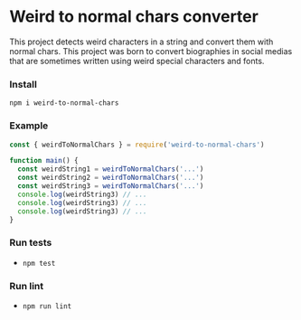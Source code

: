 # Weird to normal chars converter
This project detects weird characters in a string and convert them with normal chars. This project was born to convert biographies in social medias that are sometimes written using weird special characters and fonts.

### Install
`npm i weird-to-normal-chars`

### Example
```js
const { weirdToNormalChars } = require('weird-to-normal-chars')

function main() {
  const weirdString1 = weirdToNormalChars('...')
  const weirdString2 = weirdToNormalChars('...')
  const weirdString3 = weirdToNormalChars('...')
  console.log(weirdString3) // ...
  console.log(weirdString3) // ...
  console.log(weirdString3) // ...
}
```

### Run tests
- `npm test`

### Run lint
- `npm run lint`
